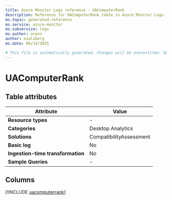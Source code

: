 ```yaml
---
title: Azure Monitor Logs reference - UAComputerRank
description: Reference for UAComputerRank table in Azure Monitor Logs.
ms.topic: generated-reference
ms.service: azure-monitor
ms.subservice: logs
ms.author: orens
author: osalzberg
ms.date: 04/14/2025

# This file is automatically generated. Changes will be overwritten. Do not change this file directly.
---
```


# UAComputerRank




## Table attributes

|Attribute|Value|
|---|---|
|**Resource types**|-|
|**Categories**|Desktop Analytics|
|**Solutions**| CompatibilityAssessment|
|**Basic log**|No|
|**Ingestion-time transformation**|No|
|**Sample Queries**|-|



## Columns
  
[!INCLUDE [uacomputerrank](~/reusable-content/ce-skilling/azure/includes/azure-monitor/reference/tables/uacomputerrank-include.md)]
